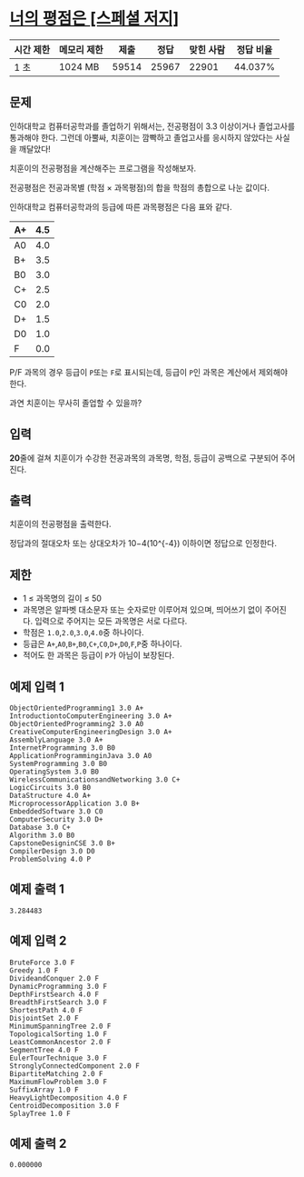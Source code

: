 

# [너의 평점은 [스페셜 저지]](https://www.acmicpc.net/problem/25206)

| 시간 제한 | 메모리 제한 | 제출 | 정답 | 맞힌 사람 | 정답 비율 |
| --- | --- | --- | --- | --- | --- |
| 1 초 | 1024 MB | 59514 | 25967 | 22901 | 44.037% |

## 문제

인하대학교 컴퓨터공학과를 졸업하기 위해서는, 전공평점이 3.3 이상이거나 졸업고사를 통과해야 한다. 그런데 아뿔싸, 치훈이는 깜빡하고 졸업고사를 응시하지 않았다는 사실을 깨달았다!

치훈이의 전공평점을 계산해주는 프로그램을 작성해보자.

전공평점은 전공과목별 (학점 × 과목평점)의 합을 학점의 총합으로 나눈 값이다.

인하대학교 컴퓨터공학과의 등급에 따른 과목평점은 다음 표와 같다.

| A+ | 4.5 |
| --- | --- |
| A0 | 4.0 |
| B+ | 3.5 |
| B0 | 3.0 |
| C+ | 2.5 |
| C0 | 2.0 |
| D+ | 1.5 |
| D0 | 1.0 |
| F | 0.0 |

P/F 과목의 경우 등급이 `P`또는 `F`로 표시되는데, 등급이 `P`인 과목은 계산에서 제외해야 한다.

과연 치훈이는 무사히 졸업할 수 있을까?

## 입력

**20**줄에 걸쳐 치훈이가 수강한 전공과목의 과목명, 학점, 등급이 공백으로 구분되어 주어진다.

## 출력

치훈이의 전공평점을 출력한다.

정답과의 절대오차 또는 상대오차가 10−4\(10^{-4}\) 이하이면 정답으로 인정한다.

## 제한

- 1 ≤ 과목명의 길이 ≤ 50
- 과목명은 알파벳 대소문자 또는 숫자로만 이루어져 있으며, 띄어쓰기 없이 주어진다. 입력으로 주어지는 모든 과목명은 서로 다르다.
- 학점은 `1.0`,`2.0`,`3.0`,`4.0`중 하나이다.
- 등급은 `A+`,`A0`,`B+`,`B0`,`C+`,`C0`,`D+`,`D0`,`F`,`P`중 하나이다.
- 적어도 한 과목은 등급이 `P`가 아님이 보장된다.

## 예제 입력 1

```
ObjectOrientedProgramming1 3.0 A+
IntroductiontoComputerEngineering 3.0 A+
ObjectOrientedProgramming2 3.0 A0
CreativeComputerEngineeringDesign 3.0 A+
AssemblyLanguage 3.0 A+
InternetProgramming 3.0 B0
ApplicationProgramminginJava 3.0 A0
SystemProgramming 3.0 B0
OperatingSystem 3.0 B0
WirelessCommunicationsandNetworking 3.0 C+
LogicCircuits 3.0 B0
DataStructure 4.0 A+
MicroprocessorApplication 3.0 B+
EmbeddedSoftware 3.0 C0
ComputerSecurity 3.0 D+
Database 3.0 C+
Algorithm 3.0 B0
CapstoneDesigninCSE 3.0 B+
CompilerDesign 3.0 D0
ProblemSolving 4.0 P

```

## 예제 출력 1

```
3.284483

```

## 예제 입력 2

```
BruteForce 3.0 F
Greedy 1.0 F
DivideandConquer 2.0 F
DynamicProgramming 3.0 F
DepthFirstSearch 4.0 F
BreadthFirstSearch 3.0 F
ShortestPath 4.0 F
DisjointSet 2.0 F
MinimumSpanningTree 2.0 F
TopologicalSorting 1.0 F
LeastCommonAncestor 2.0 F
SegmentTree 4.0 F
EulerTourTechnique 3.0 F
StronglyConnectedComponent 2.0 F
BipartiteMatching 2.0 F
MaximumFlowProblem 3.0 F
SuffixArray 1.0 F
HeavyLightDecomposition 4.0 F
CentroidDecomposition 3.0 F
SplayTree 1.0 F

```

## 예제 출력 2

```
0.000000
```
